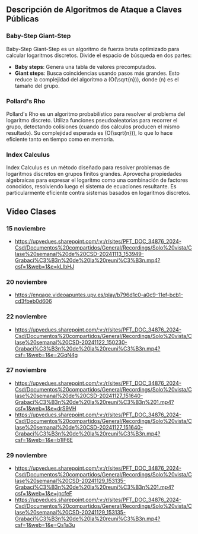 ## Descripción de Algoritmos de Ataque a Claves Públicas

### Baby-Step Giant-Step
Baby-Step Giant-Step es un algoritmo de fuerza bruta optimizado para calcular logaritmos discretos. Divide el espacio de búsqueda en dos partes:
- **Baby steps**: Genera una tabla de valores precomputados.
- **Giant steps**: Busca coincidencias usando pasos más grandes.
Esto reduce la complejidad del algoritmo a \(O(\\sqrt{n})\), donde \(n\) es el tamaño del grupo.

### Pollard's Rho
Pollard's Rho es un algoritmo probabilístico para resolver el problema del logaritmo discreto. Utiliza funciones pseudoaleatorias para recorrer el grupo, detectando colisiones (cuando dos cálculos producen el mismo resultado). Su complejidad esperada es \(O(\\sqrt{n})\), lo que lo hace eficiente tanto en tiempo como en memoria.

### Index Calculus
Index Calculus es un método diseñado para resolver problemas de logaritmos discretos en grupos finitos grandes. Aprovecha propiedades algebraicas para expresar el logaritmo como una combinación de factores conocidos, resolviendo luego el sistema de ecuaciones resultante. Es particularmente eficiente contra sistemas basados en logaritmos discretos.


## Video Clases
### 15 noviembre
- https://upvedues.sharepoint.com/:v:/r/sites/PFT_DOC_34876_2024-Csd/Documentos%20compartidos/General/Recordings/Solo%20vista/Clase%20semanal%20de%20CSD-20241113_153949-Grabaci%C3%B3n%20de%20la%20reuni%C3%B3n.mp4?csf=1&web=1&e=kLlbHJ

### 20 noviembre
- https://engage.videoapuntes.upv.es/play/b796d1c0-a0c9-11ef-bcb1-cd3fbeb0d606

### 22 noviembre
- https://upvedues.sharepoint.com/:v:/r/sites/PFT_DOC_34876_2024-Csd/Documentos%20compartidos/General/Recordings/Solo%20vista/Clase%20semanal%20CSD-20241122_150230-Grabaci%C3%B3n%20de%20la%20reuni%C3%B3n.mp4?csf=1&web=1&e=2GqN4g

### 27 noviembre
- https://upvedues.sharepoint.com/:v:/r/sites/PFT_DOC_34876_2024-Csd/Documentos%20compartidos/General/Recordings/Solo%20vista/Clase%20semanal%20de%20CSD-20241127_151640-Grabaci%C3%B3n%20de%20la%20reuni%C3%B3n%201.mp4?csf=1&web=1&e=drS9VH
- https://upvedues.sharepoint.com/:v:/r/sites/PFT_DOC_34876_2024-Csd/Documentos%20compartidos/General/Recordings/Solo%20vista/Clase%20semanal%20de%20CSD-20241127_151640-Grabaci%C3%B3n%20de%20la%20reuni%C3%B3n.mp4?csf=1&web=1&e=b1lF6E

### 29 noviembre
- https://upvedues.sharepoint.com/:v:/r/sites/PFT_DOC_34876_2024-Csd/Documentos%20compartidos/General/Recordings/Solo%20vista/Clase%20semanal%20CSD-20241129_153135-Grabaci%C3%B3n%20de%20la%20reuni%C3%B3n%201.mp4?csf=1&web=1&e=jncfeF
- https://upvedues.sharepoint.com/:v:/r/sites/PFT_DOC_34876_2024-Csd/Documentos%20compartidos/General/Recordings/Solo%20vista/Clase%20semanal%20CSD-20241129_153135-Grabaci%C3%B3n%20de%20la%20reuni%C3%B3n.mp4?csf=1&web=1&e=Qs1a3u